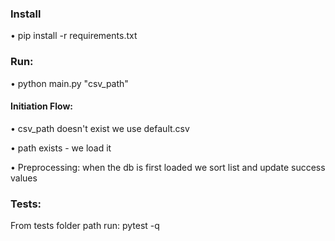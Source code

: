 <h3> Install </h3>
<p>&bull; pip install -r requirements.txt</p>
<h3>
Run:</h3>
<p>&bull; python main.py "csv_path"</p>

<h4>
Initiation Flow:</h4>
<p>&bull; csv_path doesn't exist we use default.csv</p>
<p>&bull; path exists - we load it </p>

<p>
&bull; Preprocessing: when the db is first loaded we sort list and update success values 
</p>
<h3>Tests: </h3>
<p>From tests folder path run: pytest -q <test-file-name></test-file-name></p>
